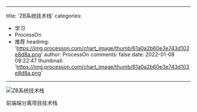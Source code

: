 
---
title: 'ZB系统技术栈'
categories: 
 - 学习
 - ProcessOn
 - 推荐
headimg: 'https://img.processon.com/chart_image/thumb/61a0a2b60e3e743d103e8d8a.png'
author: ProcessOn
comments: false
date: 2022-01-08 09:22:47
thumbnail: 'https://img.processon.com/chart_image/thumb/61a0a2b60e3e743d103e8d8a.png'
---

<div>   
<img class="thumb" alt="ZB系统技术栈" src="https://img.processon.com/chart_image/thumb/61a0a2b60e3e743d103e8d8a.png" referrerpolicy="no-referrer">
<p>前端端分离项目技术栈</p>  
</div>
            